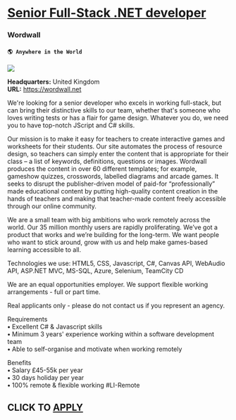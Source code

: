 # [Senior Full-Stack .NET developer](https://www.remotewlb.com/apply/senior-full-stack-net-developer-56222)  
### Wordwall  
#### `🌎 Anywhere in the World`  
![](https://we-work-remotely.imgix.net/logos/0134/0620/logo.gif?ixlib=rails-4.0.0&w=50&h=50&dpr=2&fit=fill&auto=compress)

**Headquarters:** United Kingdom  
**URL:** https://wordwall.net

We're looking for a senior developer who excels in working full-stack, but can bring their distinctive skills to our team, whether that's someone who loves writing tests or has a flair for game design. Whatever you do, we need you to have top-notch JScript and C# skills.  
  
Our mission is to make it easy for teachers to create interactive games and worksheets for their students. Our site automates the process of resource design, so teachers can simply enter the content that is appropriate for their class – a list of keywords, definitions, questions or images. Wordwall produces the content in over 60 different templates; for example, gameshow quizzes, crosswords, labelled diagrams and arcade games. It seeks to disrupt the publisher-driven model of paid-for “professionally” made educational content by putting high-quality content creation in the hands of teachers and making that teacher-made content freely accessible through our online community.  
  
We are a small team with big ambitions who work remotely across the world. Our 35 million monthly users are rapidly proliferating. We’ve got a product that works and we’re building for the long-term. We want people who want to stick around, grow with us and help make games-based learning accessible to all.  
  
Technologies we use: HTML5, CSS, Javascript, C#, Canvas API, WebAudio API, ASP.NET MVC, MS-SQL, Azure, Selenium, TeamCity CD  
  
We are an equal opportunities employer. We support flexible working arrangements - full or part time.  
  
Real applicants only - please do not contact us if you represent an agency.  
  
Requirements  
 **•** Excellent C# & Javascript skills  
 **•** Minimum 3 years' experience working within a software development team  
 **•** Able to self-organise and motivate when working remotely  
  
Benefits  
 **•** Salary £45-55k per year  
 **•** 30 days holiday per year  
 **•** 100% remote & flexible working #LI-Remote

  
## CLICK TO [APPLY](https://www.remotewlb.com/apply/senior-full-stack-net-developer-56222)


